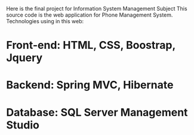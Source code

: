 Here is the final project for Information System Management Subject
This source code is the web application for Phone Management System.
Technologies using in this web:
# Front-end: HTML, CSS, Boostrap, Jquery
# Backend: Spring MVC, Hibernate
# Database: SQL Server Management Studio
